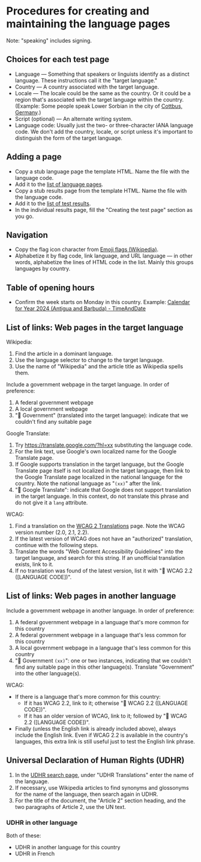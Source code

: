 # Procedures for creating and maintaining the language pages

Note: "speaking" includes signing.

## Choices for each test page

* Language — Something that speakers or linguists identify as a distinct language. These instructions call it the "target language."
* Country — A country associated with the target language.
* Locale — The locale could be the same as the country. Or it could be a region that's associated with the target language within the country. (Example: Some people speak Lower Sorbian in the city of [Cottbus, Germany](lang/dsb.html).)
* Script (optional) — An alternate writing system.
* Language code: Usually just the two- or three-character IANA language code. We don't add the country, locale, or script unless it's important to distinguish the form of the target language.

## Adding a page

* Copy a stub language page the template HTML. Name the file with the language code.
* Add it to the [list of language pages](lang-pages.md).
* Copy a stub results page from the template HTML. Name the file with the language code.
* Add it to the [list of test results](research/lang-results.md).
* In the individual results page, fill the "Creating the test page" section as you go.

## Navigation

* Copy the flag icon character from [Emoji flags (Wikipedia)](https://en.wikipedia.org/wiki/Regional_indicator_symbol#Emoji_flag_sequences).
* Alphabetize it by flag code, link language, and URL language — in other words, alphabetize the lines of HTML code in the list. Mainly this groups languages by country.

## Table of opening hours

* Confirm the week starts on Monday in this country. Example: [Calendar for Year 2024 (Antigua and Barbuda) - TimeAndDate](https://www.timeanddate.com/calendar/?year=2024&country=221)


## List of links: Web pages in the target language

Wikipedia:

1. Find the article in a dominant language.
1. Use the language selector to change to the target language.
1. Use the name of "Wikipedia" and the article title as Wikipedia spells them.

Include a government webpage in the target language. In order of preference:

1. A federal government webpage
1. A local government webpage
1. "🙅 Government" (translated into the target language): indicate that we couldn't find any suitable page 

Google Translate:

1. Try https://translate.google.com/?hl=xx substituting the language code.
1. For the link text, use Google's own localized name for the Google Translate page.
1. If Google supports translation in the target language, but the Google Translate page itself is not localized in the target language, then link to the Google Translate page localized in the national language for the country. Note the national language as "<code>(xx)</code>" after the link.
1. "🙅 Google Translate": indicate that Google does not support translation in the target language. In this context, do not translate this phrase and do not give it a <code>lang</code> attribute.

WCAG:

1. Find a translation on the [WCAG 2 Translations](https://www.w3.org/WAI/standards-guidelines/wcag/translations/) page. Note the WCAG version number (2.0, 2.1, 2.2).
1. If the latest version of WCAG does not have an "authorized" translation, continue with the following steps.
1. Translate the words "Web Content Accessibility Guidelines" into the target language, and search for this string. If an unofficial translation exists, link to it.
1. If no translation was found of the latest version, list it with "🙅 WCAG 2.2 ([LANGUAGE CODE])".

## List of links: Web pages in another language

Include a government webpage in another language. In order of preference:

1. A federal government webpage in a language that's more common for this country
1. A federal government webpage in a language that's less common for this country
1. A local government webpage in a language that's less common for this country
1. "🙅 Government <code>(xx)</code>": one or two instances, indicating that we couldn't find any suitable page in this other language(s). Translate "Government" into the other language(s).

WCAG:

* If there is a language that's more common for this country:
    * If it has WCAG 2.2, link to it; otherwise "🙅 WCAG 2.2 ([LANGUAGE CODE])".
    * If it has an older version of WCAG, link to it; followed by "🙅 WCAG 2.2 ([LANGUAGE CODE])".
* Finally (unless the English link is already included above), always include the English link. Even if WCAG 2.2 is available in the country's languages, this extra link is still useful just to test the English link phrase.

## Universal Declaration of Human Rights (UDHR)

1. In the [UDHR search page](https://www.ohchr.org/en/search?f%5B0%5D=event_type_taxonomy_term_name%3AUniversal%20Declaration%20of%20Human%20Rights), under "UDHR Translations" enter the name of the language.
1. If necessary, use Wikipedia articles to find synonyms and glossonyms for the name of the language, then search again in UDHR.
1. For the title of the document, the "Article 2" section heading, and the two paragraphs of Article 2, use the UN text.

### UDHR in other language

Both of these:

* UDHR in another language for this country
* UDHR in French
